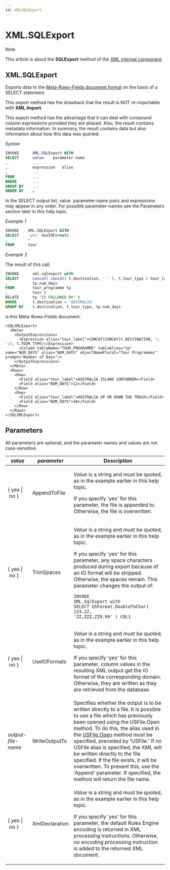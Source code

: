 ```yaml
---
id: XMLSQLExport
---
```


# XML.SQLExport



> [!NOTE]
> This article is about the **SQLExport** method of the [XML internal component](/docs/Extensions/XML_internal_component).

## **XML.SQLExport**

Exports data to the [Meta-Rows-Fields document format](/docs/Repositories/USoft_XML_formats/MetaRowsFields_document_format.md) on the basis of a SELECT statement.

This export method has the drawback that the result is NOT re-importable with **XML.Import**.

This export method has the advantage that it can deal with compound column expressions provided they are aliased. Also, the result contains metadata information. In summary, the result contains data but also information about how this data was queried.

*Syntax*

```sql
INVOKE      XML.SQLExport WITH
SELECT      value    parameter-name
,           ...
,           expression   alias
,           ...
FROM        ...
WHERE       ...
GROUP BY    ...
ORDER BY    …
```

In the SELECT output list, value  parameter-name pairs and expressions may appear in any order. For possible parameter-names see the Parameters section later in this help topic.

*Example 1*

```sql
INVOKE    XML.SQLExport WITH
SELECT    'yes' UseIOFormats
,         *
FROM      tour
```

*Example 2*

The result of this call:

```sql
INVOKE      xml.sqlexport with
SELECT      concat( concat( t.destination, ' ' ), t.tour_type ) tour_label
,           tp.num_days
FROM        tour_programme tp
,           tour t
RELATE      tp "IS FOLLOWED BY" t
WHERE       t.destination = 'AUSTRALIA'
GROUP BY    t.destination, t.tour_type, tp.num_days
```

is this Meta-Rows-Fields document:

```language-xml
<SQLXMLExport>
  <Meta>
    <OutputExpressions>
      <Expression alias="tour_label">CONCAT(CONCAT(t.DESTINATION, '; ';), t.TOUR_TYPE)</Expression>
      <Column tableName="TOUR_PROGRAMME" tableAlias="tp" name="NUM_DAYS" alias="NUM_DAYS" objectNamePlural="Tour Programmes" prompt="Number of Days"/>
    </OutputExpressions>
  </Meta>
  <Rows>
    <Row>
      <Field alias="tour_label">AUSTRALIA ISLAND SUNTANNER</Field>
      <Field alias="NUM_DAYS">12</Field>
    </Row>
    <Row>
      <Field alias="tour_label">AUSTRALIA UP OR DOWN THE TRACK</Field>
      <Field alias="NUM_DAYS">10</Field>
    </Row>
  </Rows>
</SQLXMLExport>
```

## Parameters

All parameters are optional, and the parameter names and values are not case-sensitive.

|***value***|***parameter***|**Description**|
|--------|--------|--------|
|{ yes \| no }|AppendToFile|<p>*Value* is a string and must be quoted, as in the example earlier in this help topic.</p><p>If you specify 'yes' for this parameter, the file is appended to. Otherwise, the file is overwritten.</p>|
|{ yes \| no }|TrimSpaces|<p>*Value* is a string and must be quoted, as in the example earlier in this help topic.</p><p>If you specify 'yes' for this parameter, any space characters produced during export because of an IO format will be stripped. Otherwise, the spaces remain. This parameter changes the output of:</p><pre><code class="language-sql">INVOKE XML.SqlExport with<br/>SELECT USFormat.DoubleToChar( 123.22, 'ZZ,ZZZ,ZZ9.99' ) COL1</code></pre>|
|{ yes \| no }|UseIOFormats|<p>*Value* is a string and must be quoted, as in the example earlier in this help topic.</p><p>If you specify 'yes' for this parameter, column values in the resulting XML output get the IO format of the corresponding domain. Otherwise, they are written as they are retrieved from the database.</p>|
|*output-file-name*|WriteOutputTo|Specifies whether the output is to be written directly to a file. It is possible to use a file which has previously been opened using the USFile.Open method. To do this, the alias used in the [USFile.Open](/docs/Extensions/USFile_internal_component/USFileOpen.md) method must be specified, preceded by 'USFile.' If no USFile alias is specified, the XML will be written directly to the file specified. If the file exists, it will be overwritten. To prevent this, use the 'Append' parameter. If specified, the method will return the file name.|
|{ yes \| no }|XmlDeclaration|<p>*Value* is a string and must be quoted, as in the example earlier in this help topic.</p><p>If you specify 'yes' for this parameter, the default Rules Engine encoding is returned in XML processing instructions. Otherwise, no encoding processing instruction is added to the returned XML document.</p>|



 